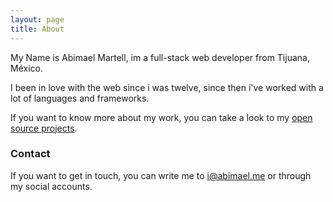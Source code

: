```yaml
---
layout: page
title: About
---
```


My Name is Abimael Martell, im a full-stack web developer from Tijuana, México.

I been in love with the web since i was twelve, since then i've worked with a lot of languages and frameworks.

If you want to know more about my work, you can take a look to my [open source projects](https://github.com/abimaelmartell).

### Contact
If you want to get in touch, you can write me to [i@abimael.me](mailto:i@abimael.me) or through my social accounts.
